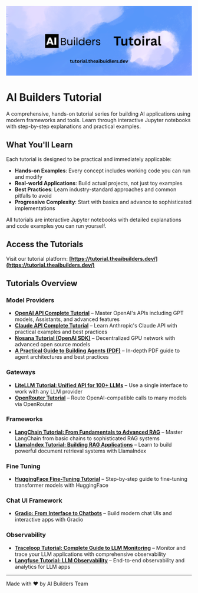 ![AI Builders Tutorial Banner](https://raw.githubusercontent.com/devonsunml/ai_builders_tutorial/main/public/github_banner.png)

# AI Builders Tutorial

A comprehensive, hands-on tutorial series for building AI applications using modern frameworks and tools. Learn through interactive Jupyter notebooks with step-by-step explanations and practical examples.

## What You'll Learn

Each tutorial is designed to be practical and immediately applicable:

- **Hands-on Examples**: Every concept includes working code you can run and modify
- **Real-world Applications**: Build actual projects, not just toy examples
- **Best Practices**: Learn industry-standard approaches and common pitfalls to avoid
- **Progressive Complexity**: Start with basics and advance to sophisticated implementations

All tutorials are interactive Jupyter notebooks with detailed explanations and code examples you can run yourself.

## Access the Tutorials

Visit our tutorial platform: **[https://tutorial.theaibuilders.dev/](https://tutorial.theaibuilders.dev/)**

## Tutorials Overview

### Model Providers

- **[OpenAI API Complete Tutorial](https://tutorial.theaibuilders.dev/tutorials/Model%20Providers/openai_api_tutorial.ipynb)** – Master OpenAI's APIs including GPT models, Assistants, and advanced features
- **[Claude API Complete Tutorial](https://tutorial.theaibuilders.dev/tutorials/Model%20Providers/claude_api_tutorial.ipynb)** – Learn Anthropic's Claude API with practical examples and best practices
- **[Nosana Tutorial (OpenAI SDK)](https://tutorial.theaibuilders.dev/tutorials/Model%20Providers/nosana_tutorial_openai_sdk.ipynb)** – Decentralized GPU network with advanced open source models
- **[A Practical Guide to Building Agents (PDF)](https://tutorial.theaibuilders.dev/tutorials/Model%20Providers/a-practical-guide-to-building-agents.pdf)** – In-depth PDF guide to agent architectures and best practices

### Gateways

- **[LiteLLM Tutorial: Unified API for 100+ LLMs](https://tutorial.theaibuilders.dev/tutorials/Gateways/litellm_tutorial.ipynb)** – Use a single interface to work with any LLM provider
- **[OpenRouter Tutorial](https://tutorial.theaibuilders.dev/tutorials/Gateways/openrouter_tutorial.ipynb)** – Route OpenAI-compatible calls to many models via OpenRouter

### Frameworks

- **[LangChain Tutorial: From Fundamentals to Advanced RAG](https://tutorial.theaibuilders.dev/tutorials/Frameworks/langchain.ipynb)** – Master LangChain from basic chains to sophisticated RAG systems
- **[LlamaIndex Tutorial: Building RAG Applications](https://tutorial.theaibuilders.dev/tutorials/Frameworks/llamaindex_tutorial.ipynb)** – Learn to build powerful document retrieval systems with LlamaIndex

### Fine Tuning

- **[HuggingFace Fine-Tuning Tutorial](https://tutorial.theaibuilders.dev/tutorials/Fine%20Tuning/huggingface_tutorial.ipynb)** – Step-by-step guide to fine-tuning transformer models with HuggingFace

### Chat UI Framework

- **[Gradio: From Interface to Chatbots](https://tutorial.theaibuilders.dev/tutorials/Chat%20UI%20Framework/gradio_tutorial.ipynb)** – Build modern chat UIs and interactive apps with Gradio

### Observability

- **[Traceloop Tutorial: Complete Guide to LLM Monitoring](https://tutorial.theaibuilders.dev/tutorials/Observarbility/traceloop_tutorial.ipynb)** – Monitor and trace your LLM applications with comprehensive observability
- **[Langfuse Tutorial: LLM Observability](https://tutorial.theaibuilders.dev/tutorials/Observarbility/langfuse_tutorial.ipynb)** – End-to-end observability and analytics for LLM apps

---

Made with ❤️ by AI Builders Team
